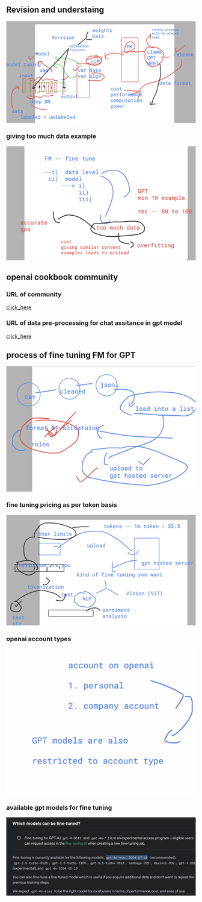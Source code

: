 ## Revision and understaing 

<img src="rev.png">


### giving too much data example 

<img src="ex1.png">

## openai cookbook community 

### URL of community 

[click_here](https://cookbook.openai.com/)

### URL of data pre-processing for chat assitance in gpt model 

[click_here](https://cookbook.openai.com/examples/chat_finetuning_data_prep)

## process of fine tuning FM for GPT 

<img src="proc1.png">

### fine tuning pricing as per token basis

<img src="token1.png">

### openai account types 

<img src="acc1.png">

### available gpt models for fine tuning 

<img src="model.png">

